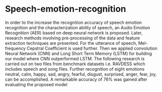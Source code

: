 # Speech-emotion-recognition
In order to the increase the recognition accuracy of speech emotion recognition and the characterization ability of speech, an Audio Emotion Recognition (AER) based on deep neural network is proposed. Later, research methods involving pre-processing of the data and feature extraction techniques are presented. For the utterance of speech, Mel-frequency Cepstral Coefficient is used further. Then we applied convolution Neural Network (CNN) and Long Short Term Memory (LSTM) for building our model where CNN outperformed LSTM. The following research is carried out on two files from benchmark datasets i.e. RAVDESS which includes speech and song files. Further recognition of eight emotions neutral, calm, happy, sad, angry, fearful, disgust, surprised, anger, fear, joy, can be accomplished. A remarkable accuracy of 76% was gained after evaluating the proposed model

